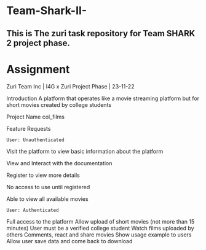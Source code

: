 # Team-Shark-II-
## This is The zuri task repository for Team SHARK 2 project phase.
# Assignment

Zuri Team Inc | I4G x Zuri Project Phase | 23-11-22

Introduction
A platform that operates like a movie streaming platform but for short movies created by college students

Project Name
col_films

Feature Requests

	User: Unauthenticated
	
Visit the platform to view basic information about the platform

View and Interact with the documentation

Register to view more details

No access to use until registered

Able to view all available movies

	User: Authenticated
Full access to the platform
Allow upload of short movies (not more than 15 minutes)
User must be a verified college student
Watch films uploaded by others
Comments, react and share movies
Show usage example to users
Allow user save data and come back to download
